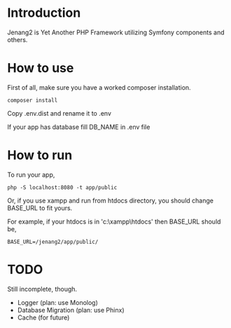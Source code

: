 # Introduction
Jenang2 is Yet Another PHP Framework utilizing Symfony components and others.

# How to use

First of all, make sure you have a worked composer installation.

    composer install

Copy .env.dist and rename it to .env

If your app has database fill DB_NAME in .env file

# How to run

To run your app,
    
    php -S localhost:8080 -t app/public


Or, if you use xampp and run from htdocs directory, you should change BASE_URL to fit yours.

For example, if your htdocs is in 'c:\xampp\htdocs' then BASE_URL should be,
    
    BASE_URL=/jenang2/app/public/


# TODO

Still incomplete, though.

- Logger (plan: use Monolog)
- Database Migration (plan: use Phinx)
- Cache (for future)
